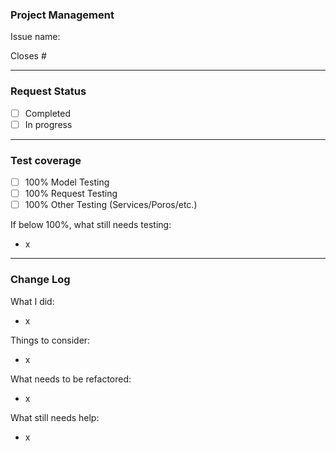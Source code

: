 ### Project Management
Issue name:

Closes #

------------------------------------------------------------------------------
### Request Status
* [ ] Completed
* [ ] In progress

------------------------------------------------------------------------------
### Test coverage

* [ ] 100% Model Testing
* [ ] 100% Request Testing
* [ ] 100% Other Testing (Services/Poros/etc.)

If below 100%, what still needs testing:
- x

------------------------------------------------------------------------------
### Change Log

What I did:
- x

Things to consider:
- x

What needs to be refactored:
- x

What still needs help:
- x
